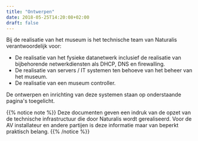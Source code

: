 ```yaml
---
title: "Ontwerpen"
date: 2018-05-25T14:20:08+02:00
draft: false
---
```


Bij de realisatie van het museum is het technische team van Naturalis
verantwoordelijk voor:

* De realisatie van het fysieke datanetwerk inclusief de realisatie van
  bijbehorende netwerkdiensten als DHCP, DNS en firewalling.
* De realisatie van servers / IT systemen ten behoeve van het beheer van het
  museum.
* De realisatie van een museum controller.

De ontwerpen en inrichting van deze systemen staan op onderstaande pagina's
toegelicht.

{{% notice note %}}
Deze documenten geven een indruk van de opzet van de technische
infrastructuur die door Naturalis wordt gerealiseerd. Voor de AV installateur en
andere partijen is deze informatie maar van beperkt praktisch belang.
{{% /notice %}}
